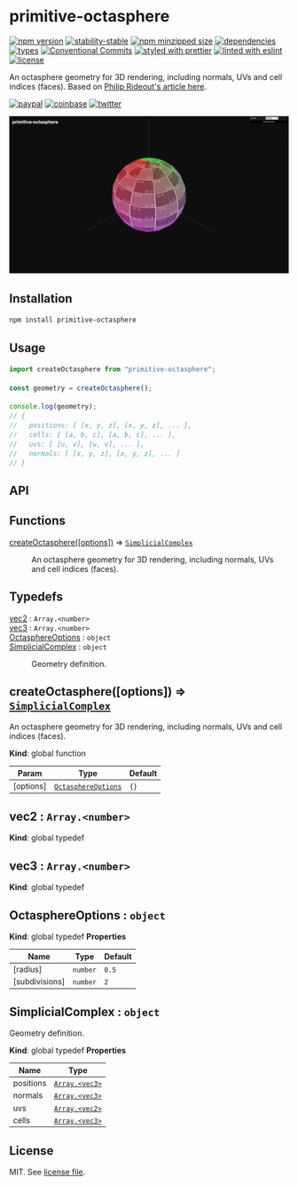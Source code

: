 # primitive-octasphere

[![npm version](https://img.shields.io/npm/v/primitive-octasphere)](https://www.npmjs.com/package/primitive-octasphere)
[![stability-stable](https://img.shields.io/badge/stability-stable-green.svg)](https://www.npmjs.com/package/primitive-octasphere)
[![npm minzipped size](https://img.shields.io/bundlephobia/minzip/primitive-octasphere)](https://bundlephobia.com/package/primitive-octasphere)
[![dependencies](https://img.shields.io/librariesio/release/npm/primitive-octasphere)](https://github.com/dmnsgn/primitive-octasphere/blob/main/package.json)
[![types](https://img.shields.io/npm/types/primitive-octasphere)](https://github.com/microsoft/TypeScript)
[![Conventional Commits](https://img.shields.io/badge/Conventional%20Commits-1.0.0-fa6673.svg)](https://conventionalcommits.org)
[![styled with prettier](https://img.shields.io/badge/styled_with-Prettier-f8bc45.svg?logo=prettier)](https://github.com/prettier/prettier)
[![linted with eslint](https://img.shields.io/badge/linted_with-ES_Lint-4B32C3.svg?logo=eslint)](https://github.com/eslint/eslint)
[![license](https://img.shields.io/github/license/dmnsgn/primitive-octasphere)](https://github.com/dmnsgn/primitive-octasphere/blob/main/LICENSE.md)

An octasphere geometry for 3D rendering, including normals, UVs and cell indices (faces). Based on [Philip Rideout's article here](https://prideout.net/blog/octasphere/).

[![paypal](https://img.shields.io/badge/donate-paypal-informational?logo=paypal)](https://paypal.me/dmnsgn)
[![coinbase](https://img.shields.io/badge/donate-coinbase-informational?logo=coinbase)](https://commerce.coinbase.com/checkout/56cbdf28-e323-48d8-9c98-7019e72c97f3)
[![twitter](https://img.shields.io/twitter/follow/dmnsgn?style=social)](https://twitter.com/dmnsgn)

![](https://raw.githubusercontent.com/dmnsgn/primitive-octasphere/main/screenshot.gif)

## Installation

```bash
npm install primitive-octasphere
```

## Usage

```js
import createOctasphere from "primitive-octasphere";

const geometry = createOctasphere();

console.log(geometry);
// {
//   positions: [ [x, y, z], [x, y, z], ... ],
//   cells: [ [a, b, c], [a, b, c], ... ],
//   uvs: [ [u, v], [u, v], ... ],
//   normals: [ [x, y, z], [x, y, z], ... ]
// }
```

## API

<!-- api-start -->

## Functions

<dl>
<dt><a href="#createOctasphere">createOctasphere([options])</a> ⇒ <code><a href="#SimplicialComplex">SimplicialComplex</a></code></dt>
<dd><p>An octasphere geometry for 3D rendering, including normals, UVs and cell indices (faces).</p>
</dd>
</dl>

## Typedefs

<dl>
<dt><a href="#vec2">vec2</a> : <code>Array.&lt;number&gt;</code></dt>
<dd></dd>
<dt><a href="#vec3">vec3</a> : <code>Array.&lt;number&gt;</code></dt>
<dd></dd>
<dt><a href="#OctasphereOptions">OctasphereOptions</a> : <code>object</code></dt>
<dd></dd>
<dt><a href="#SimplicialComplex">SimplicialComplex</a> : <code>object</code></dt>
<dd><p>Geometry definition.</p>
</dd>
</dl>

<a name="createOctasphere"></a>

## createOctasphere([options]) ⇒ [<code>SimplicialComplex</code>](#SimplicialComplex)

An octasphere geometry for 3D rendering, including normals, UVs and cell indices (faces).

**Kind**: global function

| Param     | Type                                                 | Default         |
| --------- | ---------------------------------------------------- | --------------- |
| [options] | [<code>OctasphereOptions</code>](#OctasphereOptions) | <code>{}</code> |

<a name="vec2"></a>

## vec2 : <code>Array.&lt;number&gt;</code>

**Kind**: global typedef
<a name="vec3"></a>

## vec3 : <code>Array.&lt;number&gt;</code>

**Kind**: global typedef
<a name="OctasphereOptions"></a>

## OctasphereOptions : <code>object</code>

**Kind**: global typedef
**Properties**

| Name           | Type                | Default          |
| -------------- | ------------------- | ---------------- |
| [radius]       | <code>number</code> | <code>0.5</code> |
| [subdivisions] | <code>number</code> | <code>2</code>   |

<a name="SimplicialComplex"></a>

## SimplicialComplex : <code>object</code>

Geometry definition.

**Kind**: global typedef
**Properties**

| Name      | Type                                     |
| --------- | ---------------------------------------- |
| positions | [<code>Array.&lt;vec3&gt;</code>](#vec3) |
| normals   | [<code>Array.&lt;vec3&gt;</code>](#vec3) |
| uvs       | [<code>Array.&lt;vec2&gt;</code>](#vec2) |
| cells     | [<code>Array.&lt;vec3&gt;</code>](#vec3) |

<!-- api-end -->

## License

MIT. See [license file](https://github.com/dmnsgn/primitive-octasphere/blob/main/LICENSE.md).
